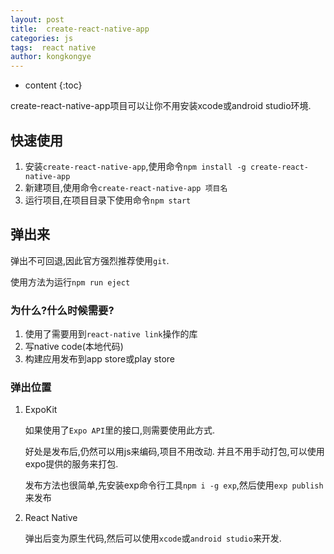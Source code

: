 ```yaml
---
layout: post
title:  create-react-native-app
categories: js
tags:  react native
author: kongkongye
---
```


* content
{:toc}

create-react-native-app项目可以让你不用安装xcode或android studio环境.




## 快速使用
1. 安装`create-react-native-app`,使用命令`npm install -g create-react-native-app`
2. 新建项目,使用命令`create-react-native-app 项目名`
3. 运行项目,在项目目录下使用命令`npm start`

## 弹出来
弹出不可回退,因此官方强烈推荐使用`git`.

使用方法为运行`npm run eject`

### 为什么?什么时候需要?
1. 使用了需要用到`react-native link`操作的库
2. 写native code(本地代码)
3. 构建应用发布到app store或play store

### 弹出位置
1. ExpoKit

    如果使用了`Expo API`里的接口,则需要使用此方式.

    好处是发布后,仍然可以用js来编码,项目不用改动.
    并且不用手动打包,可以使用expo提供的服务来打包.

    发布方法也很简单,先安装exp命令行工具`npm i -g exp`,然后使用`exp publish`来发布

2. React Native

    弹出后变为原生代码,然后可以使用`xcode`或`android studio`来开发.
